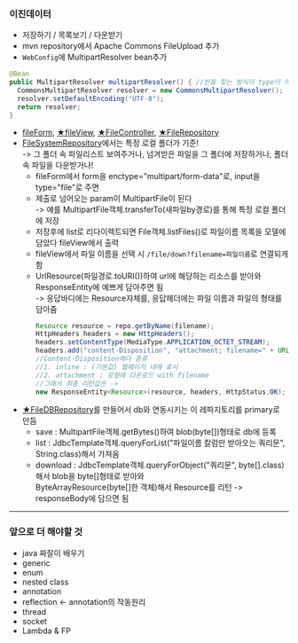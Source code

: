 ### 이진데이터
- 저장하기 / 목록보기 / 다운받기
- mvn repository에서 Apache Commons FileUpload 추가
- `WebConfig`에 MultipartResolver bean추가
```java
@Bean
public MultipartResolver multipartResolver() { //빈을 찾는 방식이 type이 아니라 메소드이름이라서 꼭 multipartResolver이걸로!
  CommonsMultipartResolver resolver = new CommonsMultipartResolver();
  resolver.setDefaultEncoding("UTF-8");
  return resolver;
}
```
- [fileForm](../220901_hello/src/main/webapp/WEB-INF/views/fileForm.jsp), [★fileView](../220901_hello/src/main/webapp/WEB-INF/views/fileView.jsp), [★FileController](../220901_hello/src/main/java/kr/co/greenart/controller/FileController.java), [★FileRepository](../220901_hello/src/main/java/kr/co/greenart/model/file/FileRepository.java)
- [FileSystemRepository](../220901_hello/src/main/java/kr/co/greenart/model/file/FileSystemRepository.java)에서는 특정 로컬 폴더가 기준!  
  -> 그 폴더 속 파일리스트 보여주거나, 넘겨받은 파일을 그 폴더에 저장하거나, 폴더 속 파일을 다운받거나!
  - fileForm에서 form을 enctype="multipart/form-data"로, input을 type="file"로 주면
  - 제출로 넘어오는 param이 MultipartFile이 된다   
    -> 얘를 MultipartFile객체.transferTo(새파일by경로)를 통해 특정 로컬 폴더에 저장
  - 저장후에 list로 리다이렉트되면 File객체.listFiles()로 파일이름 목록을 모델에 담았다 fileView에서 출력
  - fileView에서 파일 이름을 선택 시 `/file/down?filename=파일이름`로 연결되게함
  - UrlResource(파일경로.toURI())하여 url에 해당하는 리소스를 받아와 ResponseEntity에 예쁘게 담아주면 됨  
    -> 응답바디에는 Resource자체를, 응답헤더에는 파일 이름과 파일의 형태를 담아줌
    ```java
    Resource resource = repo.getByName(filename);  
    HttpHeaders headers = new HttpHeaders();  
    headers.setContentType(MediaType.APPLICATION_OCTET_STREAM);  
    headers.add("content-Disposition", "attachment; filename=" + URLEncoder.encode(파일이름, "UTF-8"));
    //Content-Disposition헤더 종류
    //1. inline : (기본값) 웹페이지 내에 표시
    //2. attachment : 로컬에 다운로드 with filename
    //그래서 최종 리턴값은 ->
    new ResponseEntity<Resource>(resource, headers, HttpStatus.OK);
    ```
- [★FileDBRepository](../220901_hello/src/main/java/kr/co/greenart/model/file/FileDBRepository.java)를 만들어서 db와 연동시키는 이 레파지토리를 primary로 만듬
  - save : MultipartFile객체.getBytes()하여 blob(byte[])형태로 db에 등록
  - list : JdbcTemplate객체.queryForList("파일이름 칼럼만 받아오는 쿼리문", String.class)해서 가져옴
  - download : JdbcTemplate객체.queryForObject("쿼리문", byte[].class)해서 blob을 byte[]형태로 받아와  
    ByteArrayResource(byte[]한 객체)해서 Resource를 리턴 -> responseBody에 담으면 됨

----

### 앞으로 더 해야할 것
- java 짜잘이 배우기
- generic
- enum
- nested class
- annotation
- reflection <- annotation의 작동원리
- thread
- socket
- Lambda & FP
